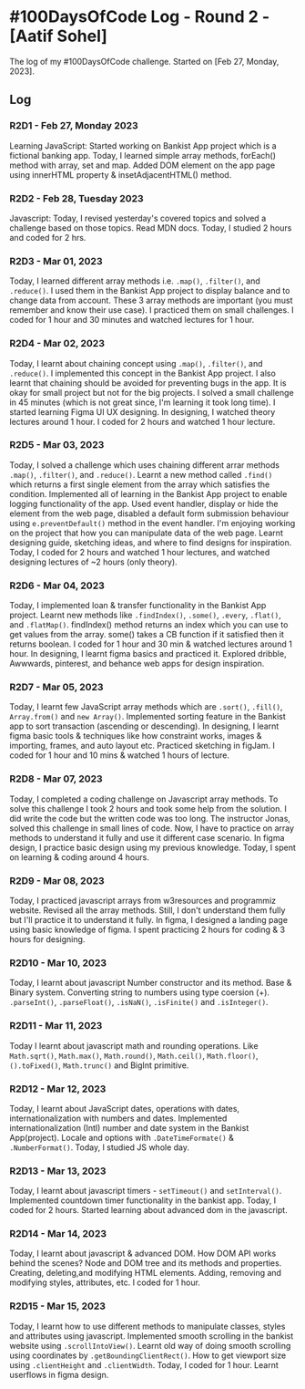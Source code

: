 # #100DaysOfCode Log - Round 2 - [Aatif Sohel]

The log of my #100DaysOfCode challenge. Started on [Feb 27, Monday, 2023].

## Log

### R2D1 - Feb 27, Monday 2023
Learning JavaScript: Started working on Bankist App project which is a fictional banking app. Today, I learned simple array methods, forEach() method with array, set and map. Added DOM element on the app page using innerHTML property & insetAdjacentHTML() method.

### R2D2 - Feb 28, Tuesday 2023
Javascript: Today, I revised yesterday's covered topics and solved a challenge based on those topics. Read MDN docs. Today, I studied 2 hours and coded for 2 hrs.

### R2D3 - Mar 01, 2023
Today, I learned different array methods i.e. `.map()`, `.filter()`, and `.reduce()`. I used them in the Bankist App project to display balance and to change data from account. These 3 array methods are important (you must remember and know their use case). I practiced them on small challenges. I coded for 1 hour and 30 minutes and watched lectures for 1 hour.

### R2D4 - Mar 02, 2023
Today, I learnt about chaining concept using `.map()`, `.filter()`, and `.reduce()`. I implemented this concept in the Bankist App project. I also learnt that chaining should be avoided for preventing bugs in the app. It is okay for small project but not for the big projects. I solved a small challenge in 45 minutes (which is not great since, I'm learning it took long time). I started learning Figma UI UX designing. In designing, I watched theory lectures around 1 hour. I coded for 2 hours and watched 1 hour lecture.

### R2D5 - Mar 03, 2023
Today, I solved a challenge which uses chaining different arrar methods `.map()`, `.filter()`, and `.reduce()`. Learnt a new method called `.find()` which returns a first single element from the array which satisfies the condition. Implemented all of learning in the Bankist App project to enable logging functionality of the app. Used event handler, display or hide the element from the web page, disabled a default form submission behaviour using `e.preventDefault()` method in the event handler. I'm enjoying working on the project that how you can manipulate data of the web page. Learnt designing guide, sketching ideas, and where to find designs for inspiration. Today, I coded for 2 hours and watched 1 hour lectures, and watched designing lectures of ~2 hours (only theory).

### R2D6 - Mar 04, 2023
Today, I implemented loan & transfer functionality in the Bankist App project. Learnt new methods like `.findIndex()`, `.some()`, `.every`, `.flat()`, and `.flatMap()`. findIndex() method returns an index which you can use to get values from the array. some() takes a CB function if it satisfied then it returns boolean. I coded for 1 hour and 30 min & watched lectures around 1 hour. In designing, I learnt figma basics and practiced it. Explored dribble, Awwwards, pinterest, and behance web apps for design inspiration.

### R2D7 - Mar 05, 2023
Today, I learnt few JavaScript array methods which are `.sort()`, `.fill()`, `Array.from()` and `new Array()`. Implemented sorting feature in the Bankist app to sort transaction (ascending or descending). In designing, I learnt figma basic tools & techniques like how constraint works, images & importing, frames, and auto layout etc. Practiced sketching in figJam. I coded for 1 hour and 10 mins & watched 1 hours of lecture.

### R2D8 - Mar 07, 2023
Today, I completed a coding challenge on Javascript array methods. To solve this challenge I took 2 hours and took some help from the solution. I did write the code but the written code was too long. The instructor Jonas, solved this challenge in small lines of code. Now, I have to practice on array methods to understand it fully and use it different case scenario. In figma design, I practice basic design using my previous knowledge. Today, I spent on learning & coding around 4 hours.

### R2D9 - Mar 08, 2023
Today, I practiced javascript arrays from w3resources and programmiz website. Revised all the array methods. Still, I don't understand them fully but I'll practice it to understand it fully. In figma, I designed a landing page using basic knowledge of figma. I spent practicing 2 hours for coding & 3 hours for designing.

### R2D10 - Mar 10, 2023
Today, I learnt about javascript Number constructor and its method. Base & Binary system. Converting string to numbers using type coersion (+). `.parseInt()`, `.parseFloat()`, `.isNaN()`, `.isFinite()` and `.isInteger()`.

### R2D11 - Mar 11, 2023
Today I learnt about javascript math and rounding operations. Like `Math.sqrt()`, `Math.max()`, `Math.round()`, `Math.ceil()`, `Math.floor()`, `().toFixed()`, `Math.trunc()` and BigInt primitive.

### R2D12 - Mar 12, 2023
Today, I learnt about JavaScript dates, operations with dates, internationalization with numbers and dates. Implemented internationalization (Intl) number and date system in the Bankist App(project). Locale and options with `.DateTimeFormate()` & `.NumberFormat()`. Today, I studied JS whole day.

### R2D13 - Mar 13, 2023
Today, I learnt about javascript timers - `setTimeout()` and `setInterval()`. Implemented countdown timer functionality in the bankist app. Today, I coded for 2 hours. Started learning about advanced dom in the javascript.

### R2D14 - Mar 14, 2023
Today, I learnt about javascript & advanced DOM. How DOM API works behind the scenes? Node and DOM tree and its methods and properties. Creating, deleting,and modifying HTML elements. Adding, removing and modifying styles, attributes, etc. I coded for 1 hour.

### R2D15 - Mar 15, 2023
Today, I learnt how to use different methods to manipulate classes, styles and attributes using javascript. Implemented smooth scrolling in the bankist website using `.scrollIntoView()`. Learnt old way of doing smooth scrolling using coordinates by `.getBoundingClientRect()`. How to get viewport size using `.clientHeight` and `.clientWidth`. Today, I coded for 1 hour. Learnt userflows in figma design.
